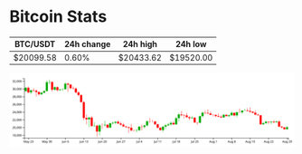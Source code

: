 # Bitcoin Stats

BTC/USDT|24h change|24h high|24h low|
|---|---|---|---|
|$20099.58|0.60%|$20433.62|$19520.00|

<img src="./chart.svg">
